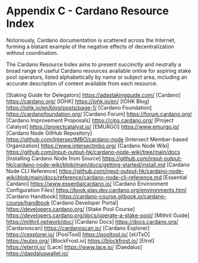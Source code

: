 # Appendix C - Cardano Resource Index

Notoriously, Cardano documentation is scattered across the Internet, forming a blatant example of the negative effects of decentralization without coordination.

The Cardano Resource Index aims to present succinctly and neutrally a broad range of useful Cardano resources available online for aspiring stake pool operators, listed alphabetically by name or subject area, including an accurate description of content available from each resource.

[Staking Guide for Delegators] https://adastakingguide.com/
[Cardano] https://cardano.org/
[IOHK] https://iohk.io/en/
[IOHK Blog] https://iohk.io/en/blog/posts/page-1/
[Cardano Foundation] https://cardanofoundation.org/
[Cardano Forum] https://forum.cardano.org/
[Cardano Improvement Proposals] https://cips.cardano.org/
[Project Catalyst] https://projectcatalyst.io/
[EMURGO] https://www.emurgo.io/
[Cardano Node GitHub Repository] https://github.com/IntersectMBO/cardano-node
[Intersect Member-based Organization] https://www.intersectmbo.org/
[Cardano Node Wiki] https://github.com/input-output-hk/cardano-node-wiki/tree/main/docs
[Installing Cardano Node from Source] https://github.com/input-output-hk/cardano-node-wiki/blob/main/docs/getting-started/install.md
[Cardano Node CLI Reference] https://github.com/input-output-hk/cardano-node-wiki/blob/main/docs/reference/cardano-node-cli-reference.md
[Essential Cardano] https://www.essentialcardano.io/
[Cardano Environment Configuration Files] https://book.play.dev.cardano.org/environments.html
[Cardano Handbook] https://cardano-course.gitbook.io/cardano-course/handbook
[Cardano Developer Portal] https://developers.cardano.org/
[Stake Pool Course] https://developers.cardano.org/docs/operate-a-stake-pool/
[Mithril Guide] https://mithril.network/doc/
[Cardano Docs] https://docs.cardano.org/
[Cardanoscan] https://cardanoscan.io/
[Cardano Explorer] https://cexplorer.io/
[PoolTool] https://pooltool.io/
[eUTxO] https://eutxo.org/
[BlockFrost.io] https://blockfrost.io/
[Etrnl] https://eternl.io/
[Lace] https://www.lace.io/
[Daedalus] https://daedaluswallet.io/